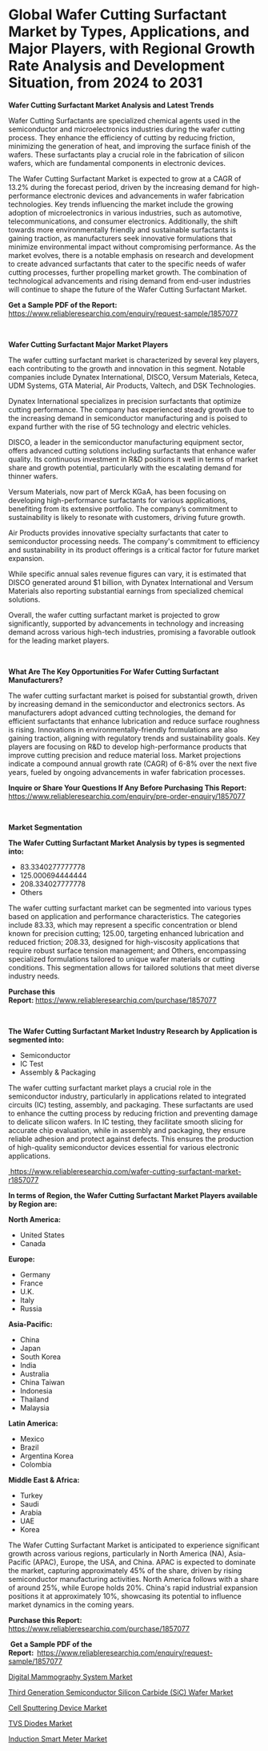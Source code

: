 <p><h1>Global Wafer Cutting Surfactant Market by Types, Applications, and Major Players, with Regional Growth Rate Analysis and Development Situation, from 2024 to 2031</h1></p><p><strong>Wafer Cutting Surfactant Market Analysis and Latest Trends</strong></p>
<p><p>Wafer Cutting Surfactants are specialized chemical agents used in the semiconductor and microelectronics industries during the wafer cutting process. They enhance the efficiency of cutting by reducing friction, minimizing the generation of heat, and improving the surface finish of the wafers. These surfactants play a crucial role in the fabrication of silicon wafers, which are fundamental components in electronic devices.</p><p>The Wafer Cutting Surfactant Market is expected to grow at a CAGR of 13.2% during the forecast period, driven by the increasing demand for high-performance electronic devices and advancements in wafer fabrication technologies. Key trends influencing the market include the growing adoption of microelectronics in various industries, such as automotive, telecommunications, and consumer electronics. Additionally, the shift towards more environmentally friendly and sustainable surfactants is gaining traction, as manufacturers seek innovative formulations that minimize environmental impact without compromising performance. As the market evolves, there is a notable emphasis on research and development to create advanced surfactants that cater to the specific needs of wafer cutting processes, further propelling market growth. The combination of technological advancements and rising demand from end-user industries will continue to shape the future of the Wafer Cutting Surfactant Market.</p></p>
<p><strong>Get a Sample PDF of the Report:&nbsp;</strong> <a href="https://www.reliableresearchiq.com/enquiry/request-sample/1857077?utm_campaign=99&utm_medium=2&utm_source=Github&utm_content=ia&utm_term=30102024&utm_id=wafer-cutting-surfactant">https://www.reliableresearchiq.com/enquiry/request-sample/1857077</a></p>
<p>&nbsp;</p>
<p><strong>Wafer Cutting Surfactant Major Market Players</strong></p>
<p><p>The wafer cutting surfactant market is characterized by several key players, each contributing to the growth and innovation in this segment. Notable companies include Dynatex International, DISCO, Versum Materials, Keteca, UDM Systems, GTA Material, Air Products, Valtech, and DSK Technologies.</p><p>Dynatex International specializes in precision surfactants that optimize cutting performance. The company has experienced steady growth due to the increasing demand in semiconductor manufacturing and is poised to expand further with the rise of 5G technology and electric vehicles.</p><p>DISCO, a leader in the semiconductor manufacturing equipment sector, offers advanced cutting solutions including surfactants that enhance wafer quality. Its continuous investment in R&D positions it well in terms of market share and growth potential, particularly with the escalating demand for thinner wafers.</p><p>Versum Materials, now part of Merck KGaA, has been focusing on developing high-performance surfactants for various applications, benefiting from its extensive portfolio. The company’s commitment to sustainability is likely to resonate with customers, driving future growth. </p><p>Air Products provides innovative specialty surfactants that cater to semiconductor processing needs. The company's commitment to efficiency and sustainability in its product offerings is a critical factor for future market expansion.</p><p>While specific annual sales revenue figures can vary, it is estimated that DISCO generated around $1 billion, with Dynatex International and Versum Materials also reporting substantial earnings from specialized chemical solutions. </p><p>Overall, the wafer cutting surfactant market is projected to grow significantly, supported by advancements in technology and increasing demand across various high-tech industries, promising a favorable outlook for the leading market players.</p></p>
<p>&nbsp;</p>
<p><strong>What Are The Key Opportunities For Wafer Cutting Surfactant Manufacturers?</strong></p>
<p><p>The wafer cutting surfactant market is poised for substantial growth, driven by increasing demand in the semiconductor and electronics sectors. As manufacturers adopt advanced cutting technologies, the demand for efficient surfactants that enhance lubrication and reduce surface roughness is rising. Innovations in environmentally-friendly formulations are also gaining traction, aligning with regulatory trends and sustainability goals. Key players are focusing on R&D to develop high-performance products that improve cutting precision and reduce material loss. Market projections indicate a compound annual growth rate (CAGR) of 6-8% over the next five years, fueled by ongoing advancements in wafer fabrication processes.</p></p>
<p><strong>Inquire or Share Your Questions If Any Before Purchasing This Report:</strong> <a href="https://www.reliableresearchiq.com/enquiry/pre-order-enquiry/1857077?utm_campaign=99&utm_medium=2&utm_source=Github&utm_content=ia&utm_term=30102024&utm_id=wafer-cutting-surfactant">https://www.reliableresearchiq.com/enquiry/pre-order-enquiry/1857077</a></p>
<p>&nbsp;</p>
<p><strong>Market Segmentation</strong></p>
<p><strong>The Wafer Cutting Surfactant Market Analysis by types is segmented into:</strong></p>
<p><ul><li>83.3340277777778</li><li>125.000694444444</li><li>208.334027777778</li><li>Others</li></ul></p>
<p><p>The wafer cutting surfactant market can be segmented into various types based on application and performance characteristics. The categories include 83.33, which may represent a specific concentration or blend known for precision cutting; 125.00, targeting enhanced lubrication and reduced friction; 208.33, designed for high-viscosity applications that require robust surface tension management; and Others, encompassing specialized formulations tailored to unique wafer materials or cutting conditions. This segmentation allows for tailored solutions that meet diverse industry needs.</p></p>
<p><strong>Purchase this Report:&nbsp;</strong><a href="https://www.reliableresearchiq.com/purchase/1857077?utm_campaign=99&utm_medium=2&utm_source=Github&utm_content=ia&utm_term=30102024&utm_id=wafer-cutting-surfactant">https://www.reliableresearchiq.com/purchase/1857077</a></p>
<p>&nbsp;</p>
<p><strong>The Wafer Cutting Surfactant Market Industry Research by Application is segmented into:</strong></p>
<p><ul><li>Semiconductor</li><li>IC Test</li><li>Assembly & Packaging</li></ul></p>
<p><p>The wafer cutting surfactant market plays a crucial role in the semiconductor industry, particularly in applications related to integrated circuits (IC) testing, assembly, and packaging. These surfactants are used to enhance the cutting process by reducing friction and preventing damage to delicate silicon wafers. In IC testing, they facilitate smooth slicing for accurate chip evaluation, while in assembly and packaging, they ensure reliable adhesion and protect against defects. This ensures the production of high-quality semiconductor devices essential for various electronic applications.</p></p>
<p><a href="https://www.reliableresearchiq.com/wafer-cutting-surfactant-market-r1857077?utm_campaign=99&utm_medium=2&utm_source=Github&utm_content=ia&utm_term=30102024&utm_id=wafer-cutting-surfactant">&nbsp;https://www.reliableresearchiq.com/wafer-cutting-surfactant-market-r1857077</a></p>
<p><strong>In terms of Region, the Wafer Cutting Surfactant Market Players available by Region are:</strong></p>
<p>
    <p> <strong> North America: </strong>
        <ul>
            <li>United States</li>
            <li>Canada</li>
        </ul>
        </p> 
    <p> <strong> Europe: </strong>
        <ul>
            <li>Germany</li>
            <li>France</li>
            <li>U.K.</li>
            <li>Italy</li>
            <li>Russia</li>
        </ul>
        </p> 
    <p> <strong> Asia-Pacific: </strong>
        <ul>
            <li>China</li>
            <li>Japan</li>
            <li>South Korea</li>
            <li>India</li>
            <li>Australia</li>
            <li>China Taiwan</li>
            <li>Indonesia</li>
            <li>Thailand</li>
            <li>Malaysia</li>
        </ul>
        </p> 
    <p> <strong> Latin America: </strong>
        <ul>
            <li>Mexico</li>
            <li>Brazil</li>
            <li>Argentina Korea</li>
            <li>Colombia</li>
        </ul>
        </p> 
    <p> <strong> Middle East & Africa: </strong>
        <ul>
            <li>Turkey</li>
            <li>Saudi</li>
            <li>Arabia</li>
            <li>UAE</li>
            <li>Korea</li>
        </ul>
    </p>
    </p>
<p><p>The Wafer Cutting Surfactant Market is anticipated to experience significant growth across various regions, particularly in North America (NA), Asia-Pacific (APAC), Europe, the USA, and China. APAC is expected to dominate the market, capturing approximately 45% of the share, driven by rising semiconductor manufacturing activities. North America follows with a share of around 25%, while Europe holds 20%. China's rapid industrial expansion positions it at approximately 10%, showcasing its potential to influence market dynamics in the coming years.</p></p>
<p><strong>Purchase this Report: </strong><a href="https://www.reliableresearchiq.com/purchase/1857077?utm_campaign=99&utm_medium=2&utm_source=Github&utm_content=ia&utm_term=30102024&utm_id=wafer-cutting-surfactant">https://www.reliableresearchiq.com/purchase/1857077</a></p>
<p>&nbsp;<strong>Get a Sample PDF of the Report:&nbsp;&nbsp;</strong><a href="https://www.reliableresearchiq.com/enquiry/request-sample/1857077?utm_campaign=99&utm_medium=2&utm_source=Github&utm_content=ia&utm_term=30102024&utm_id=wafer-cutting-surfactant">https://www.reliableresearchiq.com/enquiry/request-sample/1857077</a></p>
<p><strong></strong></p>
<p><p><a href="https://www.linkedin.com/pulse/strategic-roadmap-bijou-research-hxi9e?utm_campaign=99&utm_medium=2&utm_source=Github&utm_content=ia&utm_term=30102024&utm_id=wafer-cutting-surfactant">Digital Mammography System Market</a></p><p><a href="https://github.com/danyelltzmol/Market-Research-Report-List-1/blob/main/third-generation-semiconductor-silicon-carbide-sic-wafer-market.md?utm_campaign=99&utm_medium=2&utm_source=Github&utm_content=ia&utm_term=30102024&utm_id=wafer-cutting-surfactant">Third Generation Semiconductor Silicon Carbide (SiC) Wafer Market</a></p><p><a href="https://github.com/shebaharrifx/Market-Research-Report-List-1/blob/main/cell-sputtering-device-market.md?utm_campaign=99&utm_medium=2&utm_source=Github&utm_content=ia&utm_term=30102024&utm_id=wafer-cutting-surfactant">Cell Sputtering Device Market</a></p><p><a href="https://www.linkedin.com/pulse/tvs-diodes-market-research-report-exploring-size-revenue-smetc?utm_campaign=99&utm_medium=2&utm_source=Github&utm_content=ia&utm_term=30102024&utm_id=wafer-cutting-surfactant">TVS Diodes Market</a></p><p><a href="https://issuu.com/reportprime-2/docs/induction-smart-meter-market-size-2_dc450c9b336a36?utm_campaign=99&utm_medium=2&utm_source=Github&utm_content=ia&utm_term=30102024&utm_id=wafer-cutting-surfactant">Induction Smart Meter Market</a></p></p>